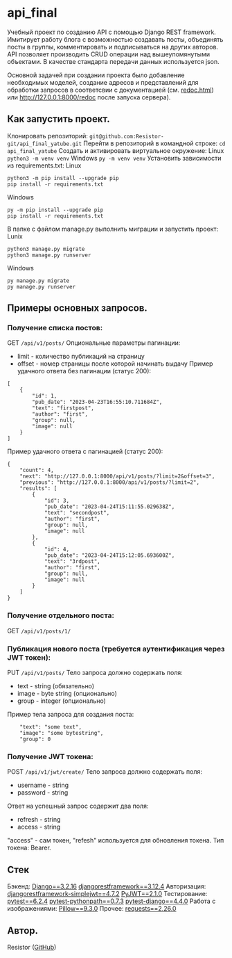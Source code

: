 # api_final
Учебный проект по созданию API с помощью Django REST framework.
Имитирует работу блога с возможностью создавать посты, объединять посты в
группы, комментировать и подписываться на других авторов.
API позволяет производить CRUD операции над вышеупомянутыми объектами.
В качестве стандарта передачи данных используется json.

Основной задачей при создании проекта было добавление необходимых моделей,
создание адресов и представлений для обработки запросов в соответсвии с
документацией (см. [redoc.html](api_final_yatube/yatube_api/api/templates/redoc.html)) или http://127.0.0.1:8000/redoc после запуска сервера).

## Как запустить проект.
Клонировать репозиторий:
`git@github.com:Resistor-git/api_final_yatube.git`
Перейти в репозиторий в командной строке:
`cd api_final_yatube`
Создать и активировать виртуальное окружение:
Linux `python3 -m venv venv`
Windows `py -m venv venv`
Установить зависимости из requirements.txt:
Linux
```
python3 -m pip install --upgrade pip
pip install -r requirements.txt
```
Windows
```
py -m pip install --upgrade pip
pip install -r requirements.txt
```

В папке с файлом manage.py выполнить миграции и запустить проект:
Lunix
```
python3 manage.py migrate
python3 manage.py runserver
```
Windows
```
py manage.py migrate
py manage.py runserver
```
## Примеры основных запросов.
### Получение списка постов:
GET `/api/v1/posts/`
Опциональные параметры пагинации:
* limit - количество публикаций на страницу
* offset - номер страницы после которой начинать выдачу
Пример удачного ответа без пагинации (статус 200):
```
[
    {
        "id": 1,
        "pub_date": "2023-04-23T16:55:10.711684Z",
        "text": "firstpost",
        "author": "first",
        "group": null,
        "image": null
    }
]
```
Пример удачного ответа с пагинацией (статус 200):
```
{
    "count": 4,
    "next": "http://127.0.0.1:8000/api/v1/posts/?limit=2&offset=3",
    "previous": "http://127.0.0.1:8000/api/v1/posts/?limit=2",
    "results": [
        {
            "id": 3,
            "pub_date": "2023-04-24T15:11:55.029638Z",
            "text": "secondpost",
            "author": "first",
            "group": null,
            "image": null
        },
        {
            "id": 4,
            "pub_date": "2023-04-24T15:12:05.693600Z",
            "text": "3rdpost",
            "author": "first",
            "group": null,
            "image": null
        }
    ]
}
```
### Получение отдельного поста:
GET `/api/v1/posts/1/`
### Публикация нового поста (требуется аутентификация через JWT токен):
PUT `/api/v1/posts/`
Тело запроса должно содержать поля:
* text - string (обязательно)
* image - byte string (опционально)
* group - integer (опционально)

Пример тела запроса для создания поста:
```
    "text": "some text",
    "image": "some bytestring",
    "group": 0
```
### Получение JWT токена:
POST `/api/v1/jwt/create/`
Тело запроса должно содержать поля:
* username - string
* password - string

Ответ на успешный запрос содержит два поля:
* refresh - string 
* access - string

"access" - сам токен, "refesh" используется для обновления токена.
Тип токена: Bearer.

## Стек
Бэкенд:
[Django==3.2.16](https://docs.djangoproject.com/en/3.2/)
[djangorestframework==3.12.4](https://www.django-rest-framework.org/)
Авторизация:
[djangorestframework-simplejwt==4.7.2](https://django-rest-framework-simplejwt.readthedocs.io/en/latest/index.html)
[PyJWT==2.1.0](https://pyjwt.readthedocs.io/en/stable/)
Тестирование:
[pytest==6.2.4](https://docs.pytest.org/en/6.2.x/)
[pytest-pythonpath==0.7.3](https://pypi.org/project/pytest-pythonpath/)
[pytest-django==4.4.0](https://pytest-django.readthedocs.io/en/latest/)
Работа с изображениями:
[Pillow==9.3.0](https://pillow.readthedocs.io/en/stable/)
Прочее:
[requests==2.26.0](https://pypi.org/project/requests/2.26.0/)

## Автор.
Resistor ([GitHub](https://github.com/Resistor-git/))